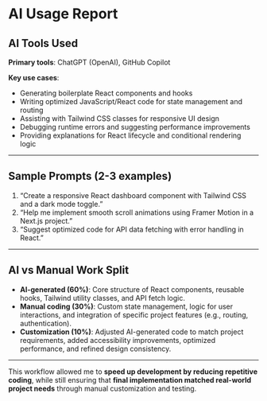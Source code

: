 # AI Usage Report

## AI Tools Used
**Primary tools**: ChatGPT (OpenAI), GitHub Copilot  

**Key use cases**:
- Generating boilerplate React components and hooks  
- Writing optimized JavaScript/React code for state management and routing  
- Assisting with Tailwind CSS classes for responsive UI design  
- Debugging runtime errors and suggesting performance improvements  
- Providing explanations for React lifecycle and conditional rendering logic  

---

## Sample Prompts (2-3 examples)
1. “Create a responsive React dashboard component with Tailwind CSS and a dark mode toggle.”  
2. “Help me implement smooth scroll animations using Framer Motion in a Next.js project.”  
3. “Suggest optimized code for API data fetching with error handling in React.”  

---

## AI vs Manual Work Split
- **AI-generated (60%)**: Core structure of React components, reusable hooks, Tailwind utility classes, and API fetch logic.  
- **Manual coding (30%)**: Custom state management, logic for user interactions, and integration of specific project features (e.g., routing, authentication).  
- **Customization (10%)**: Adjusted AI-generated code to match project requirements, added accessibility improvements, optimized performance, and refined design consistency.  

---

This workflow allowed me to **speed up development by reducing repetitive coding**, while still ensuring that **final implementation matched real-world project needs** through manual customization and testing.
